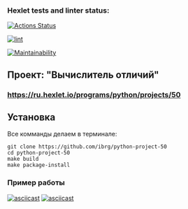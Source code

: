 ### Hexlet tests and linter status:
[![Actions Status](https://github.com/ibrg/python-project-50/workflows/hexlet-check/badge.svg)](https://github.com/ibrg/python-project-50/actions)

[![lint](https://github.com/ibrg/python-project-50/actions/workflows/check-lint.yml/badge.svg)](https://github.com/ibrg/python-project-50/actions/workflows/check-lint.yml)

[![Maintainability](https://api.codeclimate.com/v1/badges/f5cd7a0852e824f0c967/maintainability)](https://codeclimate.com/github/ibrg/python-project-50/maintainability)
## Проект: "Вычислитель отличий"
### https://ru.hexlet.io/programs/python/projects/50

## Установка
Все комманды делаем в терминале:
```commandline
git clone https://github.com/ibrg/python-project-50
cd python-project-50
make build
make package-install
```
### Пример работы 
[![asciicast](https://asciinema.org/a/rDaSBy4GaPkxRjQ5UXyA9heTk.svg)](https://asciinema.org/a/rDaSBy4GaPkxRjQ5UXyA9heTk)
[![asciicast](https://asciinema.org/a/muG76mcSAreNNOjCN72Kr9HVI.svg)](https://asciinema.org/a/muG76mcSAreNNOjCN72Kr9HVI)